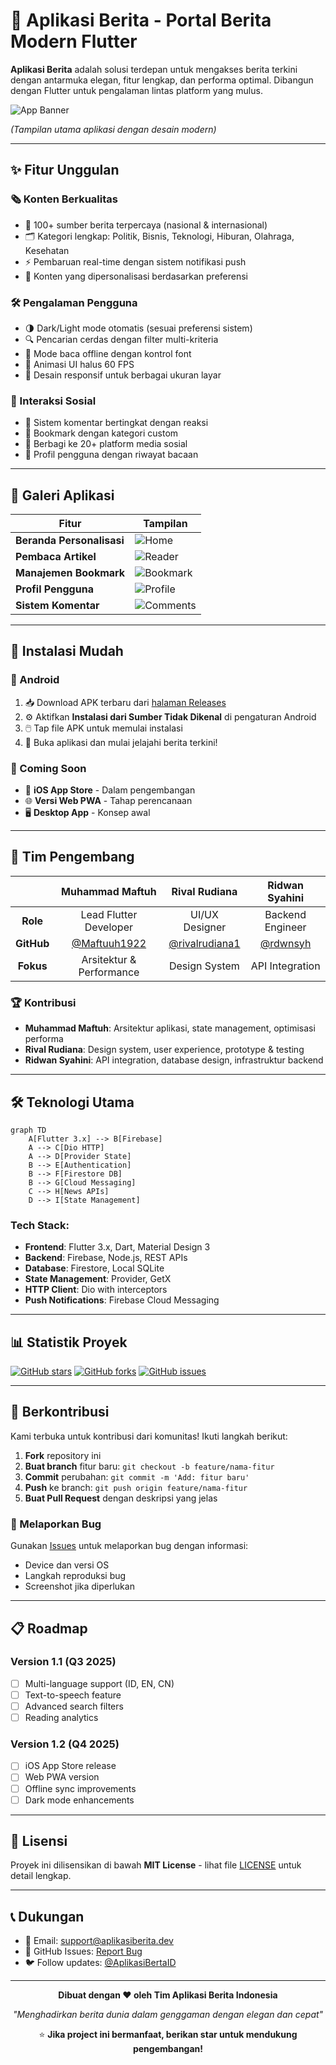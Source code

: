 # 📱 Aplikasi Berita - Portal Berita Modern Flutter

**Aplikasi Berita** adalah solusi terdepan untuk mengakses berita terkini dengan antarmuka elegan, fitur lengkap, dan performa optimal. Dibangun dengan Flutter untuk pengalaman lintas platform yang mulus.

![App Banner](https://github.com/user-attachments/assets/6853ae60-f9fe-49b5-b567-f59999696f07)

*(Tampilan utama aplikasi dengan desain modern)*

---

## ✨ Fitur Unggulan

### 🗞️ Konten Berkualitas
- 📰 100+ sumber berita terpercaya (nasional & internasional)
- 🗂️ Kategori lengkap: Politik, Bisnis, Teknologi, Hiburan, Olahraga, Kesehatan
- ⚡ Pembaruan real-time dengan sistem notifikasi push
- 🎯 Konten yang dipersonalisasi berdasarkan preferensi

### 🛠️ Pengalaman Pengguna
- 🌗 Dark/Light mode otomatis (sesuai preferensi sistem)
- 🔍 Pencarian cerdas dengan filter multi-kriteria
- 📖 Mode baca offline dengan kontrol font
- 🚀 Animasi UI halus 60 FPS
- 📱 Desain responsif untuk berbagai ukuran layar

### 🔄 Interaksi Sosial
- 💬 Sistem komentar bertingkat dengan reaksi
- 📌 Bookmark dengan kategori custom
- 🤝 Berbagi ke 20+ platform media sosial
- 👤 Profil pengguna dengan riwayat bacaan

---

## 📸 Galeri Aplikasi

| Fitur | Tampilan |
|-------|----------|
| **Beranda Personalisasi** | ![Home](https://github.com/user-attachments/assets/6853ae60-f9fe-49b5-b567-f59999696f07) |
| **Pembaca Artikel** | ![Reader](https://github.com/user-attachments/assets/9c284254-e06c-4f69-84ab-5f520ca828cb) |
| **Manajemen Bookmark** | ![Bookmark](https://github.com/user-attachments/assets/7679b361-6e2c-4be5-bc72-137e31ca2fef) |
| **Profil Pengguna** | ![Profile](https://github.com/user-attachments/assets/5d12df43-1949-46aa-a282-260c75039d5d) |
| **Sistem Komentar** | ![Comments](https://github.com/user-attachments/assets/6c47e51d-5249-41bf-a78f-10de02a54272) |

---

## 🚀 Instalasi Mudah

### 📱 Android
1. 📥 Download APK terbaru dari [halaman Releases](https://github.com/Maftuuh1922/aplikasi_berita/releases)
2. ⚙️ Aktifkan **Instalasi dari Sumber Tidak Dikenal** di pengaturan Android
3. 🖱️ Tap file APK untuk memulai instalasi
4. 🎉 Buka aplikasi dan mulai jelajahi berita terkini!

### 🔮 Coming Soon
- 🍏 **iOS App Store** - Dalam pengembangan
- 🌐 **Versi Web PWA** - Tahap perencanaan
- 🖥️ **Desktop App** - Konsep awal

---

## 👥 Tim Pengembang

| | **Muhammad Maftuh** | **Rival Rudiana** | **Ridwan Syahini** |
|:---:|:---:|:---:|:---:|
| **Role** | Lead Flutter Developer | UI/UX Designer | Backend Engineer |
| **GitHub** | [@Maftuuh1922](https://github.com/Maftuuh1922) | [@rivalrudiana1](https://github.com/rivalrudiana1) | [@rdwnsyh](https://github.com/rdwnsyh) |
| **Fokus** | Arsitektur & Performance | Design System | API Integration |

### 🏆 Kontribusi
- **Muhammad Maftuh**: Arsitektur aplikasi, state management, optimisasi performa
- **Rival Rudiana**: Design system, user experience, prototype & testing  
- **Ridwan Syahini**: API integration, database design, infrastruktur backend

---

## 🛠️ Teknologi Utama

```mermaid
graph TD
    A[Flutter 3.x] --> B[Firebase]
    A --> C[Dio HTTP]
    A --> D[Provider State]
    B --> E[Authentication]
    B --> F[Firestore DB]
    B --> G[Cloud Messaging]
    C --> H[News APIs]
    D --> I[State Management]
```

### Tech Stack:
- **Frontend**: Flutter 3.x, Dart, Material Design 3
- **Backend**: Firebase, Node.js, REST APIs
- **Database**: Firestore, Local SQLite
- **State Management**: Provider, GetX
- **HTTP Client**: Dio with interceptors
- **Push Notifications**: Firebase Cloud Messaging

---

## 📊 Statistik Proyek

[![GitHub stars](https://img.shields.io/github/stars/Maftuuh1922/aplikasi_berita?style=flat-square)](https://github.com/Maftuuh1922/aplikasi_berita/stargazers)
[![GitHub forks](https://img.shields.io/github/forks/Maftuuh1922/aplikasi_berita?style=flat-square)](https://github.com/Maftuuh1922/aplikasi_berita/network)
[![GitHub issues](https://img.shields.io/github/issues/Maftuuh1922/aplikasi_berita?style=flat-square)](https://github.com/Maftuuh1922/aplikasi_berita/issues)

---

## 🤝 Berkontribusi

Kami terbuka untuk kontribusi dari komunitas! Ikuti langkah berikut:

1. **Fork** repository ini
2. **Buat branch** fitur baru: `git checkout -b feature/nama-fitur`
3. **Commit** perubahan: `git commit -m 'Add: fitur baru'`
4. **Push** ke branch: `git push origin feature/nama-fitur`
5. **Buat Pull Request** dengan deskripsi yang jelas

### 🐛 Melaporkan Bug
Gunakan [Issues](https://github.com/Maftuuh1922/aplikasi_berita/issues) untuk melaporkan bug dengan informasi:
- Device dan versi OS
- Langkah reproduksi bug
- Screenshot jika diperlukan

---

## 📋 Roadmap

### Version 1.1 (Q3 2025)
- [ ] Multi-language support (ID, EN, CN)
- [ ] Text-to-speech feature
- [ ] Advanced search filters
- [ ] Reading analytics

### Version 1.2 (Q4 2025)
- [ ] iOS App Store release
- [ ] Web PWA version
- [ ] Offline sync improvements
- [ ] Dark mode enhancements

---

## 📄 Lisensi

Proyek ini dilisensikan di bawah **MIT License** - lihat file [LICENSE](LICENSE) untuk detail lengkap.

---

## 📞 Dukungan

- 📧 Email: support@aplikasiberita.dev
- 💬 GitHub Issues: [Report Bug](https://github.com/Maftuuh1922/aplikasi_berita/issues)
- 🐦 Follow updates: [@AplikasiBertaID](https://twitter.com/aplikasibertaid)

---

<div align="center">

**Dibuat dengan ❤️ oleh Tim Aplikasi Berita Indonesia**

*"Menghadirkan berita dunia dalam genggaman dengan elegan dan cepat"*

⭐ **Jika project ini bermanfaat, berikan star untuk mendukung pengembangan!**

</div>
